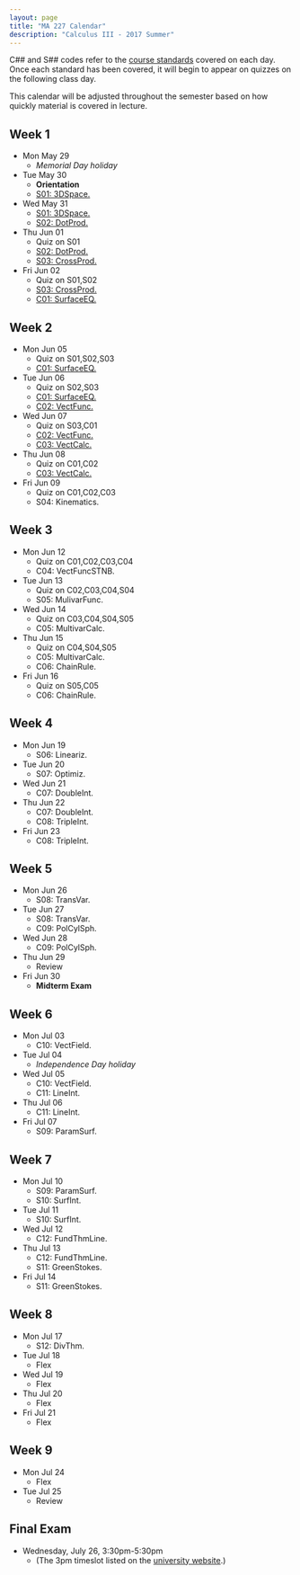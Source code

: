 ```yaml
---
layout: page
title: "MA 227 Calendar"
description: "Calculus III - 2017 Summer"
---
```


C## and S## codes refer to the [course standards][standards] covered on
each day. Once each standard has been covered, it will begin to appear
on quizzes on the following class day.

This calendar will be adjusted throughout the semester based on how
quickly material is covered in lecture.

## Week 1

- Mon May 29
    - *Memorial Day holiday*
- Tue May 30
    - **Orientation**
    - [S01: 3DSpace.](../standards/s01/)
- Wed May 31
    - [S01: 3DSpace.](../standards/s01/)
    - [S02: DotProd.](../standards/s02/)
- Thu Jun 01
    - Quiz on S01
    - [S02: DotProd.](../standards/s02/)
    - [S03: CrossProd.](../standards/s03/)
- Fri Jun 02
    - Quiz on S01,S02
    - [S03: CrossProd.](../standards/s03/)
    - [C01: SurfaceEQ.](../standards/c01/)

## Week 2

- Mon Jun 05
    - Quiz on S01,S02,S03
    - [C01: SurfaceEQ.](../standards/c01/)
- Tue Jun 06
    - Quiz on S02,S03
    - [C01: SurfaceEQ.](../standards/c01/)
    - [C02: VectFunc.](../standards/c02/)
- Wed Jun 07
    - Quiz on S03,C01
    - [C02: VectFunc.](../standards/c02/)
    - [C03: VectCalc.](../standards/c03/)
- Thu Jun 08
    - Quiz on C01,C02
    - [C03: VectCalc.](../standards/c03/)
- Fri Jun 09
    - Quiz on C01,C02,C03
    - S04: Kinematics.

## Week 3

- Mon Jun 12
    - Quiz on C01,C02,C03,C04
    - C04: VectFuncSTNB.
- Tue Jun 13
    - Quiz on C02,C03,C04,S04
    - S05: MulivarFunc.
- Wed Jun 14
    - Quiz on C03,C04,S04,S05
    - C05: MultivarCalc.
- Thu Jun 15
    - Quiz on C04,S04,S05
    - C05: MultivarCalc.
    - C06: ChainRule.
- Fri Jun 16
    - Quiz on S05,C05
    - C06: ChainRule.

## Week 4

- Mon Jun 19
    - S06: Lineariz.
- Tue Jun 20
    - S07: Optimiz.
- Wed Jun 21
    - C07: DoubleInt.
- Thu Jun 22
    - C07: DoubleInt.
    - C08: TripleInt.
- Fri Jun 23
    - C08: TripleInt.

## Week 5

- Mon Jun 26
    - S08: TransVar.
- Tue Jun 27
    - S08: TransVar.
    - C09: PolCylSph.
- Wed Jun 28
    - C09: PolCylSph.
- Thu Jun 29
    - Review
- Fri Jun 30
    - **Midterm Exam**

## Week 6

- Mon Jul 03
    - C10: VectField.
- Tue Jul 04
    - *Independence Day holiday*
- Wed Jul 05
    - C10: VectField.
    - C11: LineInt.
- Thu Jul 06
    - C11: LineInt.
- Fri Jul 07
    - S09: ParamSurf.

## Week 7

- Mon Jul 10
    - S09: ParamSurf.
    - S10: SurfInt.
- Tue Jul 11
    - S10: SurfInt.
- Wed Jul 12
    - C12: FundThmLine.
- Thu Jul 13
    - C12: FundThmLine.
    - S11: GreenStokes.
- Fri Jul 14
    - S11: GreenStokes.

## Week 8

- Mon Jul 17
    - S12: DivThm.
- Tue Jul 18
    - Flex
- Wed Jul 19
    - Flex
- Thu Jul 20
    - Flex
- Fri Jul 21
    - Flex

## Week 9

- Mon Jul 24
    - Flex
- Tue Jul 25
    - Review

## Final Exam

- Wednesday, July 26, 3:30pm-5:30pm
    - (The 3pm timeslot listed on the [university website](http://www.southalabama.edu/departments/registrar/finalexamschedule-summer.html).)

[standards]: ../standards/
